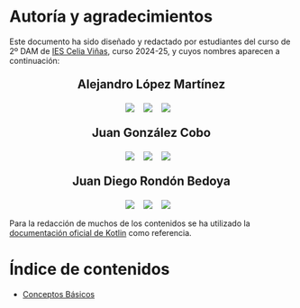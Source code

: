 # Autoría y agradecimientos

Este documento ha sido diseñado y redactado por estudiantes del curso de 2º DAM de [IES Celia Viñas](https://iescelia.org/), curso 2024-25, y cuyos nombres aparecen a continuación:

<div>
	<p align="center" style="font-size: 1.5em;"> 
		<strong>Alejandro López Martínez</strong>
	</p>
	<p align="center"> 
		  <a href="https://github.com/develatter" style="text-decoration: none;">
		    <img src="https://img.shields.io/badge/GitHub-100000?style=for-the-badge&logo=github&logoColor=white" />        
		  </a>&nbsp;&nbsp;
		<a href="https://www.linkedin.com/in/alejandro-lópez-martínez-17268313a/" style="text-decoration: none;">
		    <img src="https://img.shields.io/badge/LinkedIn-0077B5?style=for-the-badge&logo=linkedin&logoColor=white" />        
		</a>&nbsp;&nbsp;
		<a href="https://www.instagram.com/develatter/" style="text-decoration: none;">
		    <img src="https://img.shields.io/badge/Instagram-E4405F?style=for-the-badge&logo=instagram&logoColor=white" />        
		</a>&nbsp;&nbsp;
	</p>
</div>
<div>
	<p align="center" style="font-size: 1.5em;"> 
		<strong>Juan González Cobo</strong>
	</p>
	<p align="center"> 
		  <a href="#" style="text-decoration: none;">
		    <img src="https://img.shields.io/badge/GitHub-100000?style=for-the-badge&logo=github&logoColor=white" />        
		  </a>&nbsp;&nbsp;
		<a href="#" style="text-decoration: none;">
		    <img src="https://img.shields.io/badge/LinkedIn-0077B5?style=for-the-badge&logo=linkedin&logoColor=white" />        
		</a>&nbsp;&nbsp;
		<a href="#" style="text-decoration: none;">
		    <img src="https://img.shields.io/badge/Instagram-E4405F?style=for-the-badge&logo=instagram&logoColor=white" />        
		</a>&nbsp;&nbsp;
	</p>
</div>
<div>
	<p align="center" style="font-size: 1.5em;"> 
		<strong>Juan Diego Rondón Bedoya</strong>
	</p>
	<p align="center"> 
		  <a href="#" style="text-decoration: none;">
		    <img src="https://img.shields.io/badge/GitHub-100000?style=for-the-badge&logo=github&logoColor=white" />        
		  </a>&nbsp;&nbsp;
		<a href="#" style="text-decoration: none;">
		    <img src="https://img.shields.io/badge/LinkedIn-0077B5?style=for-the-badge&logo=linkedin&logoColor=white" />        
		</a>&nbsp;&nbsp;
		<a href="#" style="text-decoration: none;">
		    <img src="https://img.shields.io/badge/Instagram-E4405F?style=for-the-badge&logo=instagram&logoColor=white" />        
		</a>&nbsp;&nbsp;
	</p>
</div>

Para la redacción de muchos de los contenidos se ha utilizado la [documentación oficial de Kotlin](https://kotlinlang.org/docs/getting-started.html) como referencia.

# Índice de contenidos
- [Conceptos Básicos](Conceptos%20Básicos.md)

